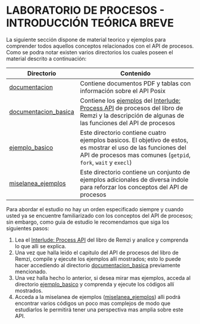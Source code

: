 # LABORATORIO DE PROCESOS - INTRODUCCIÓN TEÓRICA BREVE #

La siguiente sección dispone de material teorico y ejemplos para comprender todos aquellos conceptos relacionados con el API de procesos. Como se podra notar existen varios directorios los cuales poseen el material descrito a continuación:

|Directorio|Contenido
|--|--|
|[documentacion](documentacion)|Contiene documentos PDF y tablas con información sobre el API Posix|
|[documentacion_basica](./documentacion_basica)|Contiene los [ejemplos](https://github.com/remzi-arpacidusseau/ostep-code/tree/master/cpu-api) del [Interlude: Process API](http://pages.cs.wisc.edu/~remzi/OSTEP/cpu-api.pdf) de procesos del libro de Remzi y la descripción de algunas de las funciones del API de procesos|
|[ejemplo_basico](./ejemplo_basico)|Este directorio contiene cuatro ejemplos basicos. El objetivo de estos, es mostrar el uso de las funciones del API de procesos mas comunes (```getpid```, ```fork```, ```wait``` y ```execl```)|
|[miselanea_ejemplos](./miselanea_ejemplos)|Este directorio contiene un conjunto de ejemplos adicionales de diversa indole para reforzar los conceptos del API de procesos|

Para abordar el estudio no hay un orden especificado siempre y cuando usted ya se encuentre familiarizado con los conceptos del API de procesos; sin embargo, como guia de estudio le recomendamos que siga los siguientes pasos:
1. Lea el [Interlude: Process API](http://pages.cs.wisc.edu/~remzi/OSTEP/cpu-api.pdf) del libro de Remzi y analice y comprenda lo que alli se explica.
2. Una vez que halla leido el capitulo del API de procesos del libro de Remzi, compile y ejecute los ejemplos allí mostrados; esto lo puede hacer accediendo al directorio [documentacion_basica](./documentacion_basica) previamente mencionado.
3. Una vez halla hecho lo anterior, si desea mirar mas ejemplos, acceda al directorio [ejemplo_basico](./ejemplo_basico) y comprenda y ejecute los códigos allí mostrados.
4. Acceda a la miselanea de ejemplos ([miselanea_ejemplos](./miselanea_ejemplos)) alli podrá encontrar varios códigos un poco mas complejos de modo que estudiarlos le permitirá tener una perspectiva mas amplia sobre este API.